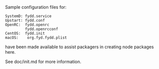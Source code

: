 Sample configuration files for:
```
SystemD: fydd.service
Upstart: fydd.conf
OpenRC:  fydd.openrc
         fydd.openrcconf
CentOS:  fydd.init
macOS:    org.fyd.fydd.plist
```
have been made available to assist packagers in creating node packages here.

See doc/init.md for more information.
